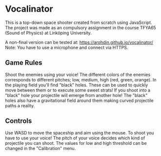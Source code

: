 # Vocalinator

This is a top-down space shooter created from scratch using JavaScript. The project was made as an compulsory assignment in the course 
TFYA65 (Sound of Physics) at Linköping University.

A non-final version can be tested at: https://arohdin.github.io/vocalinator/
Note: You have to use a microphone and connect via HTTPS.


## Game Rules

Shoot the enemies using your voice! The different colors of the enemies corresponds to different pitches; low, medium, high (red, green, orange). In the playing field you'll find "black" holes. These can be used to quickly move between them or to execute some sweet strats!
If you shoot into a "black" hole your projectile will emerge from another hole! The "black" holes also have a gravitational field around them making curved projectile paths a reality.
 
 
 ## Controls
 
 Use WASD to move the spaceship and aim using the mouse.
 To shoot you have to use your voice!
 The pitch of your voice decides which kind of projectile you can shoot. The values for low and high threshold can be changed in the "Calibration" menu.

